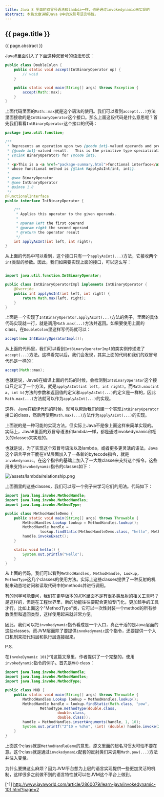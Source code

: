 ```yaml
---
title: Java 8 里面的双冒号语法和lambda一样，也是通过invokedynamic来实现的
abstract: 本篇文章讲解Java 8中的双引号语言特性。
---
```


## {{ page.title }}

{{ page.abstract }}

Java8里面引入了下面这种双冒号的语法形式：

```java
public class DoubleColon {
    public static void accept(IntBinaryOperator op) {
        // void
    }

    public static void main(String[] args) throws Exception {
        accept(Math::max);
    }
}
```

上面代码里面的`Math::max`就是这个语法的使用。我们可以看到`accept(...)`方法里面接收的是`IntBinaryOperator`这个接口。那么上面这段代码是什么意思呢？首先我们看看`IntBinaryOperator`这个接口的代码：

```java
package java.util.function;

/**
 * Represents an operation upon two {@code int}-valued operands and producing an
 * {@code int}-valued result.   This is the primitive type specialization of
 * {@link BinaryOperator} for {@code int}.
 *
 * <p>This is a <a href="package-summary.html">functional interface</a>
 * whose functional method is {@link #applyAsInt(int, int)}.
 *
 * @see BinaryOperator
 * @see IntUnaryOperator
 * @since 1.8
 */
@FunctionalInterface
public interface IntBinaryOperator {

    /**
     * Applies this operator to the given operands.
     *
     * @param left the first operand
     * @param right the second operand
     * @return the operator result
     */
    int applyAsInt(int left, int right);
}
```


从上面的代码中可以看到，这个接口只有一个`applyAsInt(...)`方法，它接收两个`int`类型的参数。因此，我们如果要实现上面的接口，可以这么写：

```java

import java.util.function.IntBinaryOperator;

public class IntBinaryOperatorImpl implements IntBinaryOperator {
    @Override
    public int applyAsInt(int left, int right) {
        return Math.max(left, right);
    }
}
```

上面是一个实现了`IntBinaryOperator.applyAsInt(...)`方法的例子，里面的具体代码实现就一行，就是调用`Math.max(...)`方法并返回。如果要使用上面的class，在`DoubleColon`里这样写代码就可以：

```java
accept(new IntBinaryOperatorImpl());
```

从上面的代码里，我们可以看到`IntBinaryOperatorImpl`的类实例传递进了`accept(...)`方法。这样看完以后，我们会发现，其实上面的代码和我们的双冒号代码是一样的：

```java
accept(Math::max);
```

也就是说，Java8在编译上面的代码的时候，会检测到`IntBinaryOperator`这个接口只定义了一个方法，就是`applyAsInt(int left, int right)`。而`Math.max(int a, int b)`方法的参数和返回值的定义和`applyAsInt(...)`的定义是一样的，因此`Math.max(...)`方法就可以作为`applyAsInt(...)`的实现。

这样，Java在编译代码的时候，就可以帮助我们创建一个实现`IntBinaryOperator`接口的class，然后再使用`Math.max(...)`方法作为`applyAsInt(...)`的实现。

上面说的是一种可能的实现方法。但实际上Java不是像上面这样来简单实现的。实际上，Java8里面的双冒号语法和lambda一样，都是通过invokedynamic和相关的classes来实现的。

也就是说，为了实现这个双冒号语法以及lambda，或者更多更灵活的语法，Java这个语言平台干脆在VM层面加入了一条新的bytecode指令，就是`invokedynamic`。在这个指令的基础上加入了一大堆classe来支持这个指令。这些用来支持`invokedynamic`指令的classes如下：

![/assets/lambda/relationship.png](/assets/lambda/relationship.png)

上面图里的这些classes，我们可以写一个例子来学习它们的用法。代码如下：

```java
import java.lang.invoke.MethodHandle;
import java.lang.invoke.MethodHandles;
import java.lang.invoke.MethodType;

public class MethodHandleDemo {
    public static void main(String[] args) throws Throwable {
        MethodHandles.Lookup lookup = MethodHandles.lookup();
        MethodHandle handle =
                lookup.findStatic(MethodHandleDemo.class, "hello", MethodType.methodType(void.class));
        handle.invokeExact();
    }

    static void hello() {
        System.out.println("Hello");
    }
}
```

从上面的代码，我们可以看到`MethodHandles`，`MethodHandle`，`Lookup`，`MethodType`这几个classes的使用方法。实际上这些classes提供了一种反射的机制来动态地访问和读取代码中的methods并进行调用。

有的同学可能要问，我们在更早版本的JDK里面不是有很多类反射的相关工具吗？是这样的，但是在工程世界里，新的功能往往要配合更加专门化，更加趁手的工具才行。比如上面这个"MethodType"类，它可以一次性封装一个method的所有参数类型和返回类型，这样使用起来就非常方便。

因此，我们可以把`invokedynamic`指令看成是一个入口，真正干活的是Java层面的这些classes，而JVM层面除了要提供`invokedynamic`这个指令，还要提供一个入口机制来把代码层和执行层连接起来。

P.S.

在`InvokeDynamic 101`[^1]这篇文章里，作者提供了一个完整的，使用`invokedynamic`指令的例子。首先是`MHD` class：

```java
import java.lang.invoke.MethodHandle;
import java.lang.invoke.MethodHandles;
import java.lang.invoke.MethodType;

public class MHD {
    public static void main(String[] args) throws Throwable {
        MethodHandles.Lookup lookup = MethodHandles.lookup();
        MethodHandle handle = lookup.findStatic(Math.class, "pow",
                MethodType.methodType(double.class,
                        double.class,
                        double.class));
        handle = MethodHandles.insertArguments(handle, 1, 10);
        System.out.printf("2^10 = %d%n", (int) (double) handle.invoke(2.0));
    }
}
```

上面这个class就是`MethodHandleDemo`的意思，原文里面的起名习惯太可怕不要在意。这个class就是通过`invokedynamic`配套的反射类们来调用`Math.pow(...)`方法并注入变量。

为什么要搞这么麻烦？因为JVM平台想为上层的语言实现提供一些更加灵活的机制，这样很多之前做不到的语言特性就可以在JVM这个平台上做到。

[^1] http://www.javaworld.com/article/2860079/learn-java/invokedynamic-101.html?page=2
